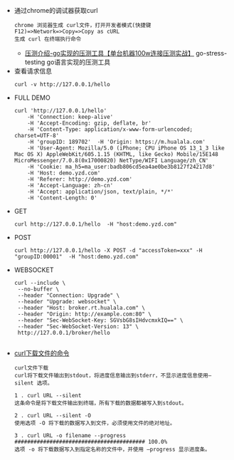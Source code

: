 - 通过chrome的调试器获取curl
    ```
    chrome 浏览器生成 curl文件，打开开发者模式(快捷键F12)=>Network=>Copy=>Copy as cURL 
    生成 curl 在终端执行命令
    ```
    - [压测介绍-go实现的压测工具【单台机器100w连接压测实战】](https://blog.csdn.net/link_km/article/details/100130784) go-stress-testing go语言实现的压测工具
- 查看请求信息
    ```
    curl -v http://127.0.0.1/hello
    ```
- FULL DEMO
    ```
    curl 'http://127.0.0.1/hello'  
    	-H 'Connection: keep-alive'  
    	-H 'Accept-Encoding: gzip, deflate, br'  
    	-H 'Content-Type: application/x-www-form-urlencoded; charset=UTF-8'  
    	-H 'groupID: 189702'  -H 'Origin: https://m.hualala.com'  
    	-H 'User-Agent: Mozilla/5.0 (iPhone; CPU iPhone OS 13_1_3 like Mac OS X) AppleWebKit/605.1.15 (KHTML, like Gecko) Mobile/15E148 MicroMessenger/7.0.8(0x17000820) NetType/WIFI Language/zh_CN'  
    	-H 'Cookie: ma_h5=ma_user:badb806cd5ea4ae0be3b8127f24217d8'  
    	-H 'Host: demo.yzd.com'  
    	-H 'Referer: http://demo.yzd.com'  
    	-H 'Accept-Language: zh-cn'  
    	-H 'Accept: application/json, text/plain, */*'  
    	-H 'Content-Length: 0'
    ```
- GET
    ```
    curl http://127.0.0.1/hello  -H "host:demo.yzd.com"
    ```
- POST
    ```
    curl http://127.0.0.1/hello -X POST -d "accessToken=xxx" -H "groupID:00001"  -H "host:demo.yzd.com"

    ```
- WEBSOCKET
    ``` 
    curl --include \
     --no-buffer \
     --header "Connection: Upgrade" \
     --header "Upgrade: websocket" \
     --header "Host: broker.rt.hualala.com" \
     --header "Origin: http://example.com:80" \
     --header "Sec-WebSocket-Key: SGVsbG8sIHdvcmxkIQ==" \
     --header "Sec-WebSocket-Version: 13" \
     http://127.0.0.1/broker/hello
     
    ```
- [curl下载文件的命令](https://blog.csdn.net/shile/article/details/78401122)
    ```
    curl文件下载
    curl将下载文件输出到stdout，将进度信息输出到stderr，不显示进度信息使用–silent 选项。
    
    1 . curl URL --silent
    这条命令是将下载文件输出到终端，所有下载的数据都被写入到stdout。
    
    2 . curl URL --silent -O
    使用选项 -O 将下载的数据写入到文件，必须使用文件的绝对地址。
    
    3 . curl URL -o filename --progress
    ######################################### 100.0%
    选项 -o 将下载数据写入到指定名称的文件中，并使用 –progress 显示进度条。
    ```